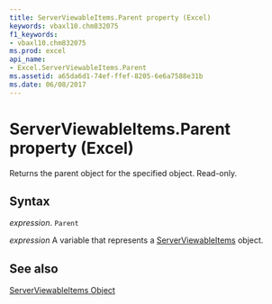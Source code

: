 ```yaml
---
title: ServerViewableItems.Parent property (Excel)
keywords: vbaxl10.chm832075
f1_keywords:
- vbaxl10.chm832075
ms.prod: excel
api_name:
- Excel.ServerViewableItems.Parent
ms.assetid: a65da6d1-74ef-ffef-8205-6e6a7588e31b
ms.date: 06/08/2017
---
```



# ServerViewableItems.Parent property (Excel)

Returns the parent object for the specified object. Read-only.


## Syntax

 _expression_. `Parent`

 _expression_ A variable that represents a [ServerViewableItems](./Excel.ServerViewableItems.md) object.


## See also


[ServerViewableItems Object](Excel.ServerViewableItems.md)

